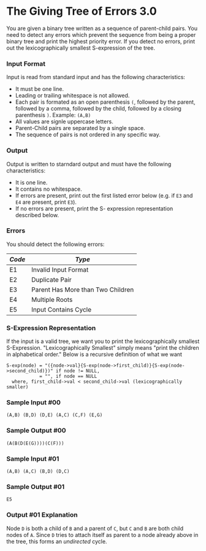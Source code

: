 # The Giving Tree of Errors 3.0

You are given a binary tree written as a sequence of parent-child pairs. You need to detect any errors which prevent the sequence from being a proper binary tree and print the highest priority error. If you detect no errors, print out the lexicographically smallest S-expression of the tree.

### Input Format

Input is read from standard input and has the following characteristics:
- It must be one line.
- Leading or trailing whitespace is not allowed.
- Each pair is formated as an open parenthesis `(`, followed by the parent, followed by a comma, followed by the child, followed by a closing parenthesis `)`. Example: `(A,B)`
- All values are signle uppercase letters.
- Parent-Child pairs are separated by a single space.
- The sequence of pairs is not ordered in any specific way.

<!-- insert a graph -->
### Output

Output is written to starndard output and must have the following characteristics:
- It is one line.
- It contains no whitespace.
- If errors are present, print out the first listed error below (e.g. if `E3` and `E4` are present, print `E3`).
- If no errors are present, print the S- expression representation described below.

### Errors

You should detect the following errors:

_Code_ | _Type_
---|---
E1 | Invalid Input Format
E2 | Duplicate Pair
E3 | Parent Has More than Two Children
E4 | Multiple Roots
E5 | Input Contains Cycle

### S-Expression Representation

If the input is a valid tree, we want you to print the lexicographically smallest S-Expression. "Lexicographically Smallest" simply means "print the children in alphabetical order." Below is a recursive definition of what we want

```
S-exp(node) = "({node->val}{S-exp(node->first_child)}{S-exp(node->second_child)})" if node != NULL,
            = "", if node == NULL
  where, first_child->val < second_child->val (lexicographically smaller)
```

### Sample Input #00

```
(A,B) (B,D) (D,E) (A,C) (C,F) (E,G)
```

### Sample Output #00

```
(A(B(D(E(G))))(C(F)))
```

### Sample Input #01

```
(A,B) (A,C) (B,D) (D,C)
```

### Sample Output #01
```
E5
```

### Output #01 Explanation

Node `D` is both a child of `B` and a parent of `C`, but `C` and `B` are both child nodes of `A`. Since `D` tries to attach itself as parent to a node already above in the tree, this forms an _undirected_ cycle.
